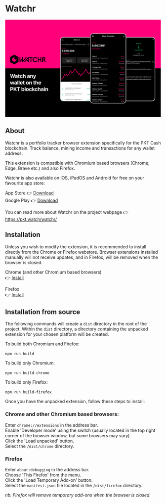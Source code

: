 # Watchr

<p align="center">
    <img src="https://github.com/PKT-Watch/watchr-extension/blob/main/assets/app-store-branding.png?raw=true">
</p>

## About

Watchr is a portfolio tracker browser extension specifically for the PKT Cash blockchain. Track balance, mining income and transactions for any wallet address.

This extension is compatible with Chromium based browsers (Chrome, Edge, Brave etc.) and also Firefox.

Watchr is also available on iOS, iPadOS and Android for free on your favourite app store:

App Store 👉 [Download](https://apps.apple.com/app/watchr-by-pkt-watch/id6448482867)   
Google Play 👉 [Download](https://play.google.com/store/apps/details?id=watch.pkt.walletwatcher.wallet_watcher_cloud)

You can read more about Watchr on the project webpage 👉 https://pkt.watch/watchr/

## Installation

Unless you wish to modify the extension, it is recommended to install directly from the Chrome or Firefox webstore. Browser extensions installed manually will not receive updates, and in Firefox, will be removed when the browser is closed.

Chrome (and other Chromium based browsers)  
👉 [Install](https://chromewebstore.google.com/detail/watchr/dhajjenahhibbkjooihifodpnlnhkadi)

Firefox  
👉 [Install](https://addons.mozilla.org/en-GB/firefox/addon/watchr/)

## Installation from source

The following commands will create a `dist` directory in the root of the project. Within the `dist` directory, a directory containing the unpacked extension for your chosen platform will be created.

To build both Chromium and Firefox:

```npm run build```

To build only Chromium:

```npm run build-chrome```

To build only Firefox:

```npm run build-firefox```

Once you have the unpacked extension, follow these steps to install:

### Chrome and other Chromium based browsers:

Enter `chrome://extensions` in the address bar.  
Enable 'Developer mode' using the switch (usually located in the top right corner of the browser window, but some browsers may vary).  
Click the 'Load unpacked' button.  
Select the `/dist/chrome` directory.  

### Firefox

Enter `about:debugging` in the address bar.  
Choose 'This Firefox' from the menu.  
Click the 'Load Temporary Add-on' button.  
Select the `manifest.json` file located in the `/dist/firefox` directory.  

*nb. Firefox will remove temporary add-ons when the browser is closed.*

